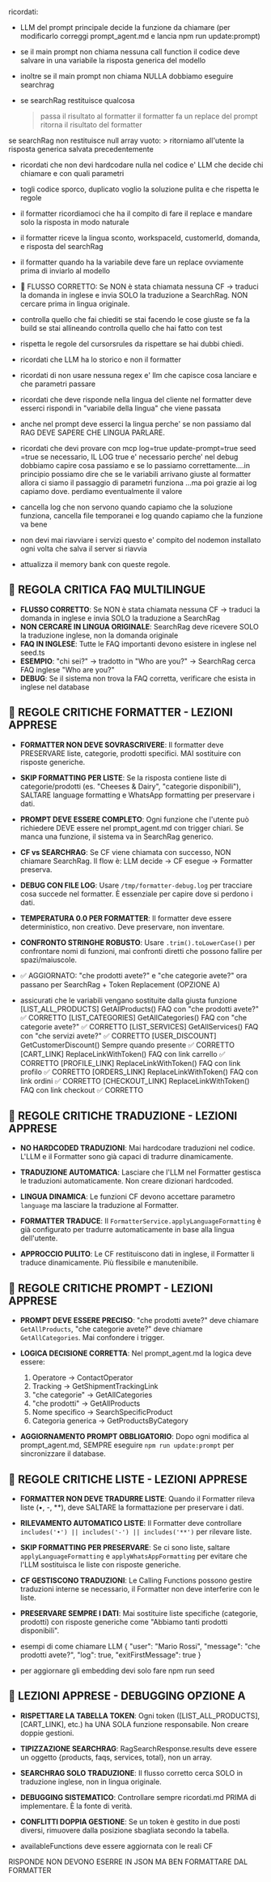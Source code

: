 ricordati:

- LLM del prompt principale decide la funzione da chiamare (per modificarlo correggi prompt_agent.md e lancia npm run update:prompt)

- se il main prompt non chiama nessuna call function il codice deve salvare in una variabile la risposta generica del modello

- inoltre se il main prompt non chiama NULLA dobbiamo eseguire searchrag

- se searchRag restituisce qualcosa
    > passa il risultato al formatter
    > il formatter fa un replace del prompt
    > ritorna il risultato del formatter

se searchRag non restituisce null array vuoto:
    > ritorniamo all'utente la risposta generica salvata precedentemente



- ricordati che non devi hardcodare nulla nel codice e' LLM che decide chi chiamare e con quali parametri

- togli codice sporco, duplicato voglio la soluzione pulita e che rispetta le regole

- il formatter ricordiamoci che ha il compito di fare il replace e mandare solo la risposta in modo naturale
- il formatter riceve la lingua sconto, workspaceId, customerId, domanda, e risposta del searchRag
- il formatter quando ha la variabile deve fare un replace ovviamente prima di inviarlo al modello

- 🚨 FLUSSO CORRETTO: Se NON è stata chiamata nessuna CF → traduci la domanda in inglese e invia SOLO la traduzione a SearchRag. NON cercare prima in lingua originale.

- controlla quello che fai chiediti se stai facendo le cose giuste se fa la build se stai allineando controlla quello che hai fatto con test

- rispetta le regole del cursorsrules da rispettare se hai dubbi chiedi.

- ricordati che LLM ha lo storico e non il formatter

- ricordati di non usare nessuna regex e' llm che capisce cosa lanciare e che parametri passare

- ricordati che deve risponde nella lingua del cliente nel formatter deve esserci rispondi in "variabile della lingua" che viene passata

- anche nel prompt deve esserci la lingua perche' se non passiamo dal RAG DEVE SAPERE CHE LINGUA PARLARE.

- ricordati che devi provare con mcp log=true update-prompt=true seed =true se necessario, IL LOG true e' necessario perche' nel debug dobbiamo capire cosa passiamo e se lo passiamo correttamente....in principio possiamo dire che se le variabili arrivano giuste al formatter allora ci siamo il passaggio di parametri funziona ...ma poi grazie ai log capiamo dove. perdiamo eventualmente il valore

- cancella log che non servono quando capiamo che la soluzione funziona, cancella file temporanei e log quando capiamo che la funzione va bene


- non devi mai riavviare i servizi questo e' compito del nodemon installato ogni volta che salva il server si riavvia 

- attualizza il memory bank con queste regole.

## 🚨 REGOLA CRITICA FAQ MULTILINGUE

- **FLUSSO CORRETTO**: Se NON è stata chiamata nessuna CF → traduci la domanda in inglese e invia SOLO la traduzione a SearchRag
- **NON CERCARE IN LINGUA ORIGINALE**: SearchRag deve ricevere SOLO la traduzione inglese, non la domanda originale
- **FAQ IN INGLESE**: Tutte le FAQ importanti devono esistere in inglese nel seed.ts
- **ESEMPIO**: "chi sei?" → tradotto in "Who are you?" → SearchRag cerca FAQ inglese "Who are you?"
- **DEBUG**: Se il sistema non trova la FAQ corretta, verificare che esista in inglese nel database

## 🚨 REGOLE CRITICHE FORMATTER - LEZIONI APPRESE

- **FORMATTER NON DEVE SOVRASCRIVERE**: Il formatter deve PRESERVARE liste, categorie, prodotti specifici. MAI sostituire con risposte generiche.

- **SKIP FORMATTING PER LISTE**: Se la risposta contiene liste di categorie/prodotti (es. "Cheeses & Dairy", "categorie disponibili"), SALTARE language formatting e WhatsApp formatting per preservare i dati.

- **PROMPT DEVE ESSERE COMPLETO**: Ogni funzione che l'utente può richiedere DEVE essere nel prompt_agent.md con trigger chiari. Se manca una funzione, il sistema va in SearchRag generico.

- **CF vs SEARCHRAG**: Se CF viene chiamata con successo, NON chiamare SearchRag. Il flow è: LLM decide → CF esegue → Formatter preserva.

- **DEBUG CON FILE LOG**: Usare `/tmp/formatter-debug.log` per tracciare cosa succede nel formatter. È essenziale per capire dove si perdono i dati.

- **TEMPERATURA 0.0 PER FORMATTER**: Il formatter deve essere deterministico, non creativo. Deve preservare, non inventare.

- **CONFRONTO STRINGHE ROBUSTO**: Usare `.trim().toLowerCase()` per confrontare nomi di funzioni, mai confronti diretti che possono fallire per spazi/maiuscole.


-  ✅ AGGIORNATO: "che prodotti avete?" e "che categorie avete?" ora passano per SearchRag + Token Replacement (OPZIONE A) 

-  assicurati che le variabili vengano sostituite dalla giusta funzione
[LIST_ALL_PRODUCTS]	GetAllProducts()	FAQ con "che prodotti avete?"	✅ CORRETTO
[LIST_CATEGORIES]	GetAllCategories()	FAQ con "che categorie avete?"	✅ CORRETTO
[LIST_SERVICES]	GetAllServices()	FAQ con "che servizi avete?"	✅ CORRETTO
[USER_DISCOUNT]	GetCustomerDiscount()	Sempre quando presente	✅ CORRETTO
[CART_LINK]	ReplaceLinkWithToken()	FAQ con link carrello	✅ CORRETTO
[PROFILE_LINK]	ReplaceLinkWithToken()	FAQ con link profilo	✅ CORRETTO
[ORDERS_LINK]	ReplaceLinkWithToken()	FAQ con link ordini	✅ CORRETTO
[CHECKOUT_LINK]	ReplaceLinkWithToken()	FAQ con link checkout	✅ CORRETTO

## 🚨 REGOLE CRITICHE TRADUZIONE - LEZIONI APPRESE

- **NO HARDCODED TRADUZIONI**: Mai hardcodare traduzioni nel codice. L'LLM e il Formatter sono già capaci di tradurre dinamicamente.

- **TRADUZIONE AUTOMATICA**: Lasciare che l'LLM nel Formatter gestisca le traduzioni automaticamente. Non creare dizionari hardcoded.

- **LINGUA DINAMICA**: Le funzioni CF devono accettare parametro `language` ma lasciare la traduzione al Formatter.

- **FORMATTER TRADUCE**: Il `FormatterService.applyLanguageFormatting` è già configurato per tradurre automaticamente in base alla lingua dell'utente.

- **APPROCCIO PULITO**: Le CF restituiscono dati in inglese, il Formatter li traduce dinamicamente. Più flessibile e manutenibile.

## 🚨 REGOLE CRITICHE PROMPT - LEZIONI APPRESE

- **PROMPT DEVE ESSERE PRECISO**: "che prodotti avete?" deve chiamare `GetAllProducts`, "che categorie avete?" deve chiamare `GetAllCategories`. Mai confondere i trigger.

- **LOGICA DECISIONE CORRETTA**: Nel prompt_agent.md la logica deve essere:
  1. Operatore → ContactOperator
  2. Tracking → GetShipmentTrackingLink  
  3. "che categorie" → GetAllCategories
  4. "che prodotti" → GetAllProducts
  5. Nome specifico → SearchSpecificProduct
  6. Categoria generica → GetProductsByCategory

- **AGGIORNAMENTO PROMPT OBBLIGATORIO**: Dopo ogni modifica al prompt_agent.md, SEMPRE eseguire `npm run update:prompt` per sincronizzare il database.

## 🚨 REGOLE CRITICHE LISTE - LEZIONI APPRESE

- **FORMATTER NON DEVE TRADURRE LISTE**: Quando il Formatter rileva liste (•, -, **), deve SALTARE la formattazione per preservare i dati.

- **RILEVAMENTO AUTOMATICO LISTE**: Il Formatter deve controllare `includes('•') || includes('-') || includes('**')` per rilevare liste.

- **SKIP FORMATTING PER PRESERVARE**: Se ci sono liste, saltare `applyLanguageFormatting` e `applyWhatsAppFormatting` per evitare che l'LLM sostituisca le liste con risposte generiche.

- **CF GESTISCONO TRADUZIONI**: Le Calling Functions possono gestire traduzioni interne se necessario, il Formatter non deve interferire con le liste.

- **PRESERVARE SEMPRE I DATI**: Mai sostituire liste specifiche (categorie, prodotti) con risposte generiche come "Abbiamo tanti prodotti disponibili".




- esempi di come chiamare LLM
{
  "user": "Mario Rossi",
  "message": "che prodotti avete?",
  "log": true,
  "exitFirstMessage": true
}

- per aggiornare gli embedding devi solo fare npm run seed

## 🚨 LEZIONI APPRESE - DEBUGGING OPZIONE A

- **RISPETTARE LA TABELLA TOKEN**: Ogni token ([LIST_ALL_PRODUCTS], [CART_LINK], etc.) ha UNA SOLA funzione responsabile. Non creare doppie gestioni.

- **TIPIZZAZIONE SEARCHRAG**: RagSearchResponse.results deve essere un oggetto {products, faqs, services, total}, non un array.

- **SEARCHRAG SOLO TRADUZIONE**: Il flusso corretto cerca SOLO in traduzione inglese, non in lingua originale.

- **DEBUGGING SISTEMATICO**: Controllare sempre ricordati.md PRIMA di implementare. È la fonte di verità.

- **CONFLITTI DOPPIA GESTIONE**: Se un token è gestito in due posti diversi, rimuovere dalla posizione sbagliata secondo la tabella.

- availableFunctions deve essere aggiornata con le reali CF 

RISPONDE NON DEVONO ESERRE IN JSON MA BEN FORMATTARE DAL FORMATTER
